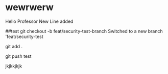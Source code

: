 # wewrwerw


Hello Professor New Line added

##test
git checkout -b feat/security-test-branch
Switched to a new branch 'feat/security-test

git add .

git push test

jkjkkjkjk